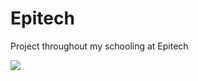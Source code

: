 # Epitech
Project throughout my schooling at Epitech 
<div>
  <img class="center" src="https://imgur.com/gallery/EiFzA8V">
 </div>

